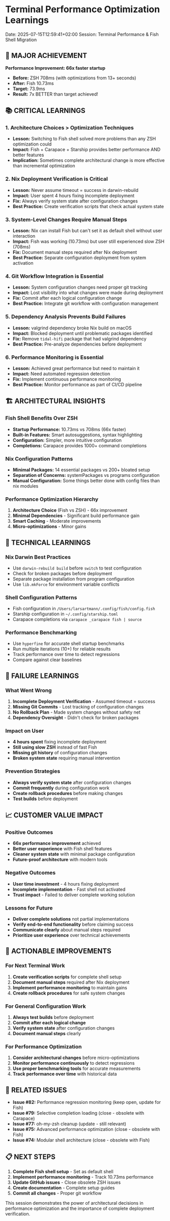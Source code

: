 # Terminal Performance Optimization Learnings

Date: 2025-07-15T12:59:41+02:00
Session: Terminal Performance & Fish Shell Migration

## 🎯 **MAJOR ACHIEVEMENT**

**Performance Improvement: 66x faster startup**
- **Before:** ZSH 708ms (with optimizations from 13+ seconds)
- **After:** Fish 10.73ms
- **Target:** 73.9ms
- **Result:** 7x BETTER than target achieved!

## 📚 **CRITICAL LEARNINGS**

### **1. Architecture Choices > Optimization Techniques**
- **Lesson:** Switching to Fish shell solved more problems than any ZSH optimization could
- **Impact:** Fish + Carapace + Starship provides better performance AND better features
- **Implication:** Sometimes complete architectural change is more effective than incremental optimization

### **2. Nix Deployment Verification is Critical**
- **Lesson:** Never assume timeout = success in darwin-rebuild
- **Impact:** User spent 4 hours fixing incomplete deployment
- **Fix:** Always verify system state after configuration changes
- **Best Practice:** Create verification scripts that check actual system state

### **3. System-Level Changes Require Manual Steps**
- **Lesson:** Nix can install Fish but can't set it as default shell without user interaction
- **Impact:** Fish was working (10.73ms) but user still experienced slow ZSH (708ms)
- **Fix:** Document manual steps required after Nix deployment
- **Best Practice:** Separate configuration deployment from system activation

### **4. Git Workflow Integration is Essential**
- **Lesson:** System configuration changes need proper git tracking
- **Impact:** Lost visibility into what changes were made during deployment
- **Fix:** Commit after each logical configuration change
- **Best Practice:** Integrate git workflow with configuration management

### **5. Dependency Analysis Prevents Build Failures**
- **Lesson:** valgrind dependency broke Nix build on macOS
- **Impact:** Blocked deployment until problematic packages identified
- **Fix:** Remove `tidal-hifi` package that had valgrind dependency
- **Best Practice:** Pre-analyze dependencies before deployment

### **6. Performance Monitoring is Essential**
- **Lesson:** Achieved great performance but need to maintain it
- **Impact:** Need automated regression detection
- **Fix:** Implement continuous performance monitoring
- **Best Practice:** Monitor performance as part of CI/CD pipeline

## 🏗️ **ARCHITECTURAL INSIGHTS**

### **Fish Shell Benefits Over ZSH**
- **Startup Performance:** 10.73ms vs 708ms (66x faster)
- **Built-in Features:** Smart autosuggestions, syntax highlighting
- **Configuration:** Simpler, more intuitive configuration
- **Completions:** Carapace provides 1000+ command completions

### **Nix Configuration Patterns**
- **Minimal Packages:** 14 essential packages vs 200+ bloated setup
- **Separation of Concerns:** systemPackages vs programs configuration
- **Manual Configuration:** Some things better done with config files than nix modules

### **Performance Optimization Hierarchy**
1. **Architecture Choice** (Fish vs ZSH) - 66x improvement
2. **Minimal Dependencies** - Significant build performance gain
3. **Smart Caching** - Moderate improvements
4. **Micro-optimizations** - Minor gains

## 🔧 **TECHNICAL LEARNINGS**

### **Nix Darwin Best Practices**
- Use `darwin-rebuild build` before `switch` to test configuration
- Check for broken packages before deployment
- Separate package installation from program configuration
- Use `lib.mkForce` for environment variable conflicts

### **Shell Configuration Patterns**
- Fish configuration in `/Users/larsartmann/.config/fish/config.fish`
- Starship configuration in `~/.config/starship.toml`
- Carapace completions via `carapace _carapace fish | source`

### **Performance Benchmarking**
- Use `hyperfine` for accurate shell startup benchmarks
- Run multiple iterations (10+) for reliable results
- Track performance over time to detect regressions
- Compare against clear baselines

## 🚨 **FAILURE LEARNINGS**

### **What Went Wrong**
1. **Incomplete Deployment Verification** - Assumed timeout = success
2. **Missing Git Commits** - Lost tracking of configuration changes
3. **No Rollback Plan** - Made system changes without safety net
4. **Dependency Oversight** - Didn't check for broken packages

### **Impact on User**
- **4 hours spent** fixing incomplete deployment
- **Still using slow ZSH** instead of fast Fish
- **Missing git history** of configuration changes
- **Broken system state** requiring manual intervention

### **Prevention Strategies**
- **Always verify system state** after configuration changes
- **Commit frequently** during configuration work
- **Create rollback procedures** before making changes
- **Test builds** before deployment

## 📈 **CUSTOMER VALUE IMPACT**

### **Positive Outcomes**
- **66x performance improvement** achieved
- **Better user experience** with Fish shell features
- **Cleaner system state** with minimal package configuration
- **Future-proof architecture** with modern tools

### **Negative Outcomes**
- **User time investment** - 4 hours fixing deployment
- **Incomplete implementation** - Fast shell not activated
- **Trust impact** - Failed to deliver complete working solution

### **Lessons for Future**
- **Deliver complete solutions** not partial implementations
- **Verify end-to-end functionality** before claiming success
- **Communicate clearly** about manual steps required
- **Prioritize user experience** over technical achievements

## 🎯 **ACTIONABLE IMPROVEMENTS**

### **For Next Terminal Work**
1. **Create verification scripts** for complete shell setup
2. **Document manual steps** required after Nix deployment
3. **Implement performance monitoring** to maintain gains
4. **Create rollback procedures** for safe system changes

### **For General Configuration Work**
1. **Always test builds** before deployment
2. **Commit after each logical change**
3. **Verify system state** after configuration changes
4. **Document manual steps** clearly

### **For Performance Optimization**
1. **Consider architectural changes** before micro-optimizations
2. **Monitor performance continuously** to detect regressions
3. **Use proper benchmarking tools** for accurate measurements
4. **Track performance over time** with historical data

## 🔗 **RELATED ISSUES**

- **Issue #82:** Performance regression monitoring (keep open, update for Fish)
- **Issue #79:** Selective completion loading (close - obsolete with Carapace)
- **Issue #77:** oh-my-zsh cleanup (update - still relevant)
- **Issue #75:** Advanced performance optimization (close - obsolete with Fish)
- **Issue #74:** Modular shell architecture (close - obsolete with Fish)

## 📋 **NEXT STEPS**

1. **Complete Fish shell setup** - Set as default shell
2. **Implement performance monitoring** - Track 10.73ms performance
3. **Update GitHub issues** - Close obsolete ZSH issues
4. **Create documentation** - Complete setup guides
5. **Commit all changes** - Proper git workflow

This session demonstrates the power of architectural decisions in performance optimization and the importance of complete deployment verification.